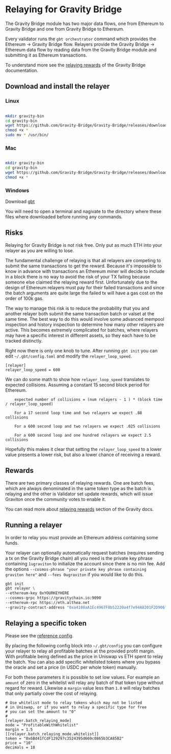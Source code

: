 # Relaying for Gravity Bridge

The Gravity Bridge module has two major data flows, one from Ethereum to Gravity Bridge and one from Gravity Bridge to Ethereum.

Every validator runs the `gbt orchestrator` command which provides the Ethereum -> Gravity Bridge flow. Relayers
provide the Gravity Bridge -> Ethereum data flow by reading data from the Gravity Bridge module and submitting it as Ethereum transactions.

To understand more see the [relaying rewards](https://github.com/Gravity-Bridge/Gravity-Bridge/blob/main/docs/design/mint-lock.md#relaying-rewards) of the Gravity Bridge documentation.

## Download and install the relayer

### Linux

```bash

mkdir gravity-bin
cd gravity-bin
wget https://github.com/Gravity-Bridge/Gravity-Bridge/releases/download/v1.5.2/gbt
chmod +x *
sudo mv * /usr/bin/

```

### Mac

```bash

mkdir gravity-bin
cd gravity-bin
wget https://github.com/Gravity-Bridge/Gravity-Bridge/releases/download/v1.5.2/gbt-mac-amd64
chmod +x *

```

### Windows

Download [gbt](https://github.com/Gravity-Bridge/Gravity-Bridge/releases/download/v1.5.2/gbt.exe)

You will need to open a terminal and nagivate to the directory where these files where downloaded before running any commands.

## Risks

Relaying for Gravity Bridge is not risk free. Only put as much ETH into your relayer as you are willing to lose.

The fundamental challenge of relaying is that all relayers are competing to submit the same transactions to get the reward. Because it's impossible to know in advance with transactions an Ethereum miner will decide to include in a block there is no way to avoid the risk of your TX failing because someone else claimed the relaying reward first. Unfortunately due to the design of Ethereum relayers must pay for their failed transactions and since the batch arguments are quite large the failed tx will have a gas cost on the order of 100k gas.

The way to manage this risk is to reduce the probability that you and another relayer both submit the same transaction batch or valset at the same time. The best way to do this would involve some advanced mempool inspection and history inspection to determine how many other relayers are active. This becomes extremely complicated for batches, where relayers may have a specific interest in different assets, so they each have to be tracked distinctly.

Right now there is only one knob to tune. After running `gbt init` you can edit `~/.gbt/config.toml` and modify the `relayer_loop_speed`.

```text
[relayer]
relayer_loop_speed = 600
```

We can do some math to show how `relayer_loop_speed` translates to expected collisions. Assuming a constant 15 second block period for Ethereum.

```text
    expected number of collisions = (num relayers - 1 ) * (block time / relayer_loop_speed)

    For a 17 second loop time and two relayers we expect .88 collisions

    For a 600 second loop and two relayers we expect .025 collisions

    For a 600 second loop and one hundred relayers we expect 2.5 collisions
```

Hopefully this makes it clear that setting the `relayer_loop_speed` to a lower value presents a lower risk, but also a lower chance of receiving a reward.

## Rewards

There are two primary classes of relaying rewards. One are batch fees, which are always denominated in the same token type as the batch is relaying and the other is Validator set update rewards, which will issue Graviton once the community votes to enable it.

You can read more about [relaying rewards](https://github.com/Gravity-Bridge/Gravity-Bridge/blob/main/docs/design/mint-lock.md#relaying-rewards) section of the Gravity docs.

## Running a relayer

In order to relay you must provide an Ethereum address containing some funds.

Your relayer can optionally automatically request batches (requires sending a tx on the Gravity Bridge chain) all you need is the private key phrase containing `1ugraviton` to initialize the account since there is no min fee. Add the options `--cosmos-phrase "your private key phrase containing graviton here"` and `--fees 0ugraviton` if you would like to do this.

```bash
gbt init
gbt relayer \
--ethereum-key 0xYOURKEYHERE
--cosmos-grpc https://gravitychain.io:9090
--ethereum-rpc https://eth.althea.net
--gravity-contract-address "0xa4108aA1Ec4967F8b52220a4f7e94A8201F2D906" \
```

## Relaying a specific token

Please see the [reference config](https://github.com/Gravity-Bridge/Gravity-Bridge/blob/main/orchestrator/gbt/src/default-config.toml).

By placing the following config block into `~/.gbt/config` you can configure your relayer to relay all profitable batches at the provided profit margin. With profitable being defined
as the price in Uniswap vs ETH spent to relay the batch. You can also add specific whitelisted tokens where you bypass the oracle and set a price (in USDC per whole token) manually.

For both these parameters it is possible to set low values. For example an `amount` of zero in the whitelist will relay any batch of that token type without regard for reward. Likewise a `margin` value less than `1.0` will relay batches that only partially cover the cost of relaying.

```text
# Use whitelist mode to relay tokens which may not be listed
# in Uniswap, or if you want to relay a specific type for free
# you can set the amount to "0"
#
[relayer.batch_relaying_mode]
mode = "ProfitableWithWhitelist"
margin = 1.5
[[relayer.batch_relaying_mode.whitelist]]
token = "0x6Bd41fCdF129297c3524395d669c0865b3CA85B2"
price = "10"
decimals = 18
```
